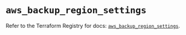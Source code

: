 # `aws_backup_region_settings`

Refer to the Terraform Registry for docs: [`aws_backup_region_settings`](https://registry.terraform.io/providers/hashicorp/aws/5.53.0/docs/resources/backup_region_settings).
